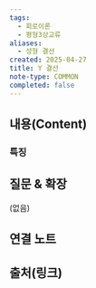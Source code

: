 ```yaml
---
tags:
  - 회로이론
  - 평형3상교류
aliases:
  - 성형 결선
created: 2025-04-27
title: Y 결선
note-type: COMMON
completed: false
---
```


## 내용(Content)

### 특징




## 질문 & 확장

(없음)

## 연결 노트

## 출처(링크)

